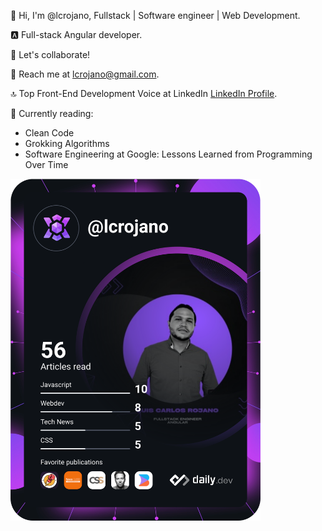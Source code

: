  
👋 Hi, I'm @lcrojano, Fullstack | Software engineer | Web Development.

🅰️ Full-stack Angular developer.

🤝 Let's collaborate!

📧 Reach me at lcrojano@gmail.com.

🔝 Top Front-End Development Voice at LinkedIn [LinkedIn Profile](https://www.linkedin.com/in/lcrojano/overlay/top-voice-detail/?profileUrn=urn%3Ali%3Afsd_profile%3AACoAAASrm50B-0kLP9bKPWfIhRgYM7z6Rsl5X-w).

📖 Currently reading:
- Clean Code
- Grokking Algorithms
- Software Engineering at Google: Lessons Learned from Programming Over Time
 



<a href="https://app.daily.dev/lcrojano"><img src="https://github.com/lcrojano/lcrojano/blob/main/devcard.svg" width="400" alt="luis carlos rojano's Dev Card"/></a>

